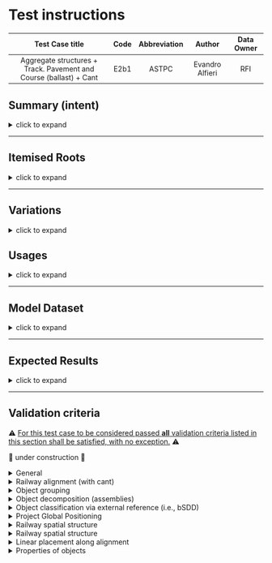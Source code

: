 # Test instructions


|       Test Case title     | Code | Abbreviation | Author | Data Owner |
|:-------------------------:|:----:|:------------:|:------:| :---------:|
|  Aggregate structures + Track. Pavement and Course (ballast) + Cant | E2b1 | ASTPC | Evandro Alfieri | RFI |

## Summary (intent)

<details><summary>click to expand</summary> 

This test case uses some elements of the railway track domain to test the following capabilities:
- Object grouping
- Object classification via external reference (i.e., bSDD)
- Object typing
- Object decomposition (assemblies)
- Project Global Positioning
- Railway spatial structure
- Railway alignment (with cant)
- Linear placement along alignment
- Properties of objects

The business context for the test is provided by a 2km portion of railway line, including: 2 alignments, track substructure and superstructure, and related products.  

### Test instructions (**high-level**, <ins>**not necessarily in this order**</ins>)

1. Model project breakdown structure (spatial structure)
1. Model alignment(s)
1. Geo-reference model
1. Model track objects type and objects (ballast, rails, sleepers, etc.)
1. Group objects, assemble objects
1. Classify objects
1. Model properties of objects/object types
1. Assign objects to project breakdown

</details>

---

## Itemised Roots

<details><summary>click to expand</summary> 

The Test instruction addresses the import and export of the following IFC Entities & Concept Templates:

<details><summary>IFC Entities</summary> 

  - IfcProject
  - IfcSite
  - IfcRailway
  - IfcFacilityPart
  - IfcGroup
  - IfcElementAssembly
  - IfcActuator
  - IfcRail
  - IfcTrackElement
  - IfcFastener
  - IfcCourse

  - IfcRelAggregates
  - IfcRelAssignsToGroup
  - IfcRelContainedInSpatialStructure
  - IfcRelReferencedInSpatialStructure
  - IfcRelDefinesByType
  - IfcRelDefinesByProperty
  - IfcRelNests

  - IfcAlignemnt
  - IfcAlignmentHorizontal
  - IfcAlignmentVertical
  - IfcAlignmentCant
  - IfcAlignmentSegment
  - IfcAlignmentHorizontalSegment
  - IfcAlignmentVerticalSegment
  - IfcAlignmentCantSegment

  - IfcContext
  - IfcRelAssociatesClassification
  - IfcClassification
  - IfcClassificationReference

  - IfcTypeObject
  - IfcActuatorType
  - IfcCourseType

  - IfcPropertySet
  - IfcPropertySingleValue
  - IfcPropertyEnumeratedValue

  - ... (to be continued)

</details>

<details><summary>Concept Templates</summary> 

  - Object Assignment
     - Group Assignment
  - Object Association
     - Classification Association
  - Object Attributes
     - Object Predefined Type
  - Object Composition
     - Alignment Decomposition
     - Element Decomposition
     - Spatial Decomposition
  - Object Connectivity
     - Spatial Service Connectivity (or better *Group Spatial Connectivity*, not yet present in documentation)
     - Spatial Containment
  - Object definition
     - Object Typing
     - Property Sets for Objects
     - Property Sets for Types
  - Product Shape
     - `I need help here`
     - Product Geometric Representation
     - Alignment Geometry
     - Alignment Geometry Gradient
     - ... (to be continued)
  - Project Context
     - Project Classification Information
     - Project Declaration
     - Project Global Positioning
     - Project Representation Context
     - Project Units
</details>

</details>

---

## Variations

<details><summary>click to expand</summary>

The Following occurrence variations need to be checked and certified in relation to the targeted entities and concept templates:

- Entity_01 - *description of variation*
- Entity_02 - *description of variation*

</details>

## Usages

<details><summary>click to expand</summary> 

The following itemised restrictions and constraints shall be placed on IFC Entities & Concept Templates:

:construction: under construction :construction:

- IfcSomething
    - *Constraint*

The Test case requires the following additional checks related to Model Geometry:

- *Correspondence between the business-logic and the geometry parts for all segments*
- *Tangential continuity of alignemnt segments. Tolerance of ... millimetres*
- ... (to be continued)

</details>

---

## Model Dataset

<details><summary>click to expand</summary> 

This test case utilises the dataset collected in the Dataset folder and summarised in the table below. Form more details on each item see [Dataset description](Dataset/Dataset_description.md).

| ID | Filename             | Type (format)  | Description                               |
|----|----------------------|----------------|-------------------------------------------|
|    | *filename + link* | csv            | Alignment parameters for horizontal segments  |
|    | *filename + link* | csv            | Alignment parameters for vertical segments  |
|    | *filename + link* | csv            | Alignment parameters for cant segments  |
|    | *filename + link* | LandXML        | Alignment LandXML file, not including cant  |
|    | *filename + link* | dwg            | Alignment dwg file, not including cant  |
|    | [Line_layout](Dataset/Line_layout.jpg) | figure (jpg)  | Schematic layout of the test case railway line |
|    | [Main objects and relationships](Dataset/E2b1-ASTPC_Main%20objects%20and%20relationships.png) | diagram (png)  | Diagram describing the main objects and relationships to be used for the test case |
|    | *filename + link* | drawing (pdf)  | Cross section example |
|    | *filename + link* | drawing (dwg)  | Cross section example |



</details>

---

## Expected Results

<details><summary>click to expand</summary> 

Considering the aim of this test, the expected results are:

:construction: under construction :construction:

1. N. 1 IFC file containing the information as requested
2. Screen-shot of ...

</details>

---

## Validation criteria
:warning: <ins>For this test case to be considered passed **all** validation criteria listed in this section shall be satisfied, with no exception.</ins> :warning:

:construction: under construction :construction:

<details><summary>General</summary>

- All the concept templates must be correctly used
- At least 1 instance of each entity listed in [Itemised Roots](#Itemised-Roots) is present in the file

</details>

<details><summary>Railway alignment (with cant)</summary> 

For the **Railway alignment (with cant)** capability, the test is considered passed if **all** the following validation criteria are satisfied.

| **ID** | **CRITERIA**                                                     | **VALUE**                                   | **COMMENT**                |
|--------|------------------------------------------------------------------|---------------------------------------------|----------------------------|
|        | Alignments contained in file                                     | 2                                           |                            |
|        | Component for Alignment 1                                        | H+V+C                                       |                            |
|        | Component for Alignment 2                                        | H+V                                         |                            |
|        | The horizontal (H) layout is made only by these type of segments | "straight line, circular arc, clothoid"     |                            |
|        | The vertical (V) layout is made only by these type of segments   | "straight line, circular arc"               |                            |
|        | The cant (C) layout is made only by these type of segments       | "constant straight line, linear transition" |                            |
|        | Value of the *RailHeadDistance* along the entire alignment       | 1500 mm                                     | See notes below for detail |
|        | Unit of measure for all distances                                | **meter** (m)                               | As provided in the dataset |
|        | Unit of measure all angles                                       | **radian** (π)                              | As provided in the dataset |
|        | Required precision for **distances**                             | "minimum 4 decimal places (0,0001)"         |                            |
|        | Required precision for **angles** and **slope**                  | "minimum 6 decimal places (0,000001)"       |                            |

NOTES:
-	The *RailHeadDistance* (blue line in the figure below) is a normalized value used to compute the angle of cant. RFI uses 1500 mm for a track gauge of 1435 mm

![alt text](Dataset/CantFromLowerRail.png)

<details><summary> Alignment 1 </summary>

| ID | CRITERIA                                                           | VALUE          |
|----|--------------------------------------------------------------------|----------------|
|    | Starting point Horizontal  - Mileage (pk)                          | 0+510.011      |
|    | Starting point Horizontal  - DistAlong                             | 0.000          |
|    | Starting point Horizontal  - X                                     | 451,296.6992   |
|    | Starting point Horizontal  - Y                                     | 4,538,798.8214 |
|    | Starting point Vertical  - Mileage                                 | 0+510.011      |
|    | Starting point Vertical  - Z                                       | 36.76035       |
|    | Ending point Horizontal  - Mileage (pk)                            | 47+271.7631    |
|    | Ending point Horizontal  - DistAlong                               | 46,761.7521    |
|    | Ending point Horizontal  - X                                       | 479,666.2177   |
|    | Ending point Horizontal  - Y                                       | 4,554,675.8253 |
|    | Ending point Vertical  - Mileage                                   | 47+271.7631    |
|    | Ending point Vertical  - Z                                         | 121.0179       |
|    | Total 2D length of alignment (horizontal projection)               | 46,761.7521    |
|    | Total 3D length of alignment                                       | 46,765.4520    |
|    | Hight difference between start and end point of alignment 3D curve | -84.2575       |

</details>

<details><summary> Alignment 2 </summary>

| ID | CRITERIA                                                           | VALUE          |
|----|--------------------------------------------------------------------|----------------|
|    | Starting point Horizontal  - Mileage (pk)                          | 0+510.011      |
|    | Starting point Horizontal  - DistAlong                             | 0.000          |
|    | Starting point Horizontal  - X                                     | 451,296.6992   |
|    | Starting point Horizontal  - Y                                     | 4,538,798.8214 |
|    | Starting point Vertical  - Mileage                                 | 0+510.011      |
|    | Starting point Vertical  - Z                                       | 36.76035       |
|    | Ending point Horizontal  - Mileage (pk)                            | 47+271.7631    |
|    | Ending point Horizontal  - DistAlong                               | 46,761.7521    |
|    | Ending point Horizontal  - X                                       | 479,666.2177   |
|    | Ending point Horizontal  - Y                                       | 4,554,675.8253 |
|    | Ending point Vertical  - Mileage                                   | 47+271.7631    |
|    | Ending point Vertical  - Z                                         | 121.0179       |
|    | Total 2D length of alignment (horizontal projection)               | 46,761.7521    |
|    | Total 3D length of alignment                                       | 46,765.4520    |
|    | Hight difference between start and end point of alignment 3D curve | -84.2575       |

</details>

</details>

<details><summary>Object grouping</summary>

| **ID** | **CRITERIA**                            | **VALUE** / **COMMENT**               |
|--------|-----------------------------------------|---------------------------------------|
|        | ABC                                     | 0                                     |

</details>

<details><summary>Object decomposition (assemblies)</summary>

| **ID** | **CRITERIA**                            | **VALUE** / **COMMENT**               |
|--------|-----------------------------------------|---------------------------------------|
|        | ABC                                     | 0                                     |

</details>

<details><summary>Object classification via external reference (i.e., bSDD)</summary>

| **ID** | **CRITERIA**                            | **VALUE** / **COMMENT**               |
|--------|-----------------------------------------|---------------------------------------|
|        | ABC                                     | 0                                     |

</details>

<details><summary>Project Global Positioning</summary>

| **ID** | **CRITERIA**                            | **VALUE** / **COMMENT**               |
|--------|-----------------------------------------|---------------------------------------|
|        | ABC                                     | 0                                     |

</details>

<details><summary>Railway spatial structure</summary>

| **ID** | **CRITERIA**                            | **VALUE** / **COMMENT**               |
|--------|-----------------------------------------|---------------------------------------|
|        | ABC                                     | 0                                     |

</details>

<details><summary>Railway spatial structure</summary>

| **ID** | **CRITERIA**                            | **VALUE** / **COMMENT**               |
|--------|-----------------------------------------|---------------------------------------|
|        | ABC                                     | 0                                     |

</details>

<details><summary>Linear placement along alignment</summary>

| **ID** | **CRITERIA**                            | **VALUE** / **COMMENT**               |
|--------|-----------------------------------------|---------------------------------------|
|        | ABC                                     | 0                                     |

</details>

<details><summary>Properties of objects</summary>

| **ID** | **CRITERIA**                            | **VALUE** / **COMMENT**               |
|--------|-----------------------------------------|---------------------------------------|
|        | ABC                                     | 0                                     |

</details>


